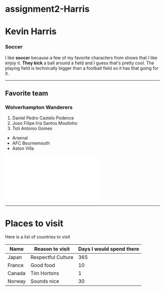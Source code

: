 # assignment2-Harris

# Kevin Harris

### Soccer  
I like **soccer** because a few of my favorite characters from shows that I like enjoy it. **They kick** a ball around a field and I guess that's pretty cool. The playing field is technically bigger than a football field so it has that going for it.

---

## Favorite team

### Wolverhampton Wanderers
1. Daniel Pedro Castelo Podence
2. Joao Filipe Iria Santos Moutinho
3. Toti Antonio Gomes

* Arsenal
* AFC Bournemouth
* Aston Villa

![About Me Page](AboutMe.md)

---

# Places to visit
Here is a list of countries to visit

|Name   | Reason to visit | Days I would spend there|
|---| --- | --- |
|Japan  | Respectful Culture | 365 |
| France | Good food | 10 |
| Canada | Tim Hortons | 1 |
| Norway | Sounds nice | 30 |